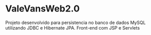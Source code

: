 # ValeVansWeb2.0
Projeto desenvolvido para persistencia no banco de dados MySQL utilizando JDBC e Hibernate JPA. Front-end com JSP e Servlets
